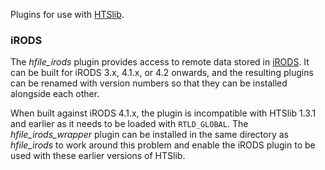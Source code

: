 Plugins for use with [HTSlib].

### iRODS

The _hfile_irods_ plugin provides access to remote data stored in [iRODS].
It can be built for iRODS 3.x, 4.1.x, or 4.2 onwards, and the resulting
plugins can be renamed with version numbers so that they can be installed
alongside each other.

When built against iRODS 4.1.x, the plugin is incompatible with
HTSlib 1.3.1 and earlier as it needs to be loaded with `RTLD_GLOBAL`.
The _hfile_irods_wrapper_ plugin can be installed in the same directory
as _hfile_irods_ to work around this problem and enable the iRODS plugin
to be used with these earlier versions of HTSlib.


[HTSlib]: https://github.com/samtools/htslib
[iRODS]:  http://irods.org/
